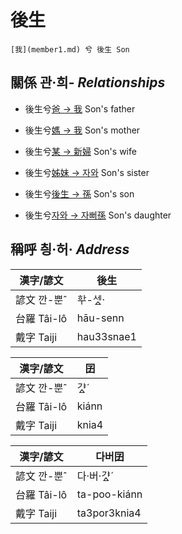 # 後生
	[我](member1.md) 兮 後生 Son

## 關係 관·희- _Relationships_

- 後生兮[爸 → 我](member1.md) Son's father

- 後生兮[媽 → 我](member1.md) Son's mother

- 後生兮[某 → 新婦](member52.md) Son's wife

- 後生兮[姊妹 → 자와](member20.md) Son's sister

- 後生兮[後生 → 孫](member53.md) Son's son

- 後生兮[자와 → 자뻐孫](member54.md) Son's daughter



## 稱呼 칑·허· _Address_

漢字/諺文 | 後生
--- | ---
諺文 깐-뿐ˆ | ᄒᅷ-세ᇫ·
台羅 Tâi-lô | hāu-senn
戴字 Taiji | hau33snae1


漢字/諺文 | 囝
--- | ---
諺文 깐-뿐ˆ | 갸ᇫˊ
台羅 Tâi-lô | kiánn
戴字 Taiji | knia4


漢字/諺文 | 다버囝
--- | ---
諺文 깐-뿐ˆ | 다·버·갸ᇫˊ
台羅 Tâi-lô | ta-poo-kiánn
戴字 Taiji | ta3por3knia4


